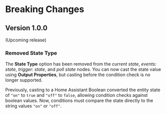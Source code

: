 # Breaking Changes

## Version 1.0.0

(Upcoming release)

### Removed State Type

The **State Type** option has been removed from the _current state_, _events: state_, _trigger: state_, and _poll state_ nodes. You can now cast the state value using **Output Properties**, but casting before the condition check is no longer supported.

Previously, casting to a Home Assistant Boolean converted the entity state of `"on"` to `true` and `"off"` to `false`, allowing condition checks against boolean values. Now, conditions must compare the state directly to the string values `"on"` or `"off"`.
